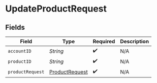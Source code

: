# UpdateProductRequest


## Fields

| Field                                                       | Type                                                        | Required                                                    | Description                                                 |
| ----------------------------------------------------------- | ----------------------------------------------------------- | ----------------------------------------------------------- | ----------------------------------------------------------- |
| `accountID`                                                 | *String*                                                    | :heavy_check_mark:                                          | N/A                                                         |
| `productID`                                                 | *String*                                                    | :heavy_check_mark:                                          | N/A                                                         |
| `productRequest`                                            | [ProductRequest](../../models/components/ProductRequest.md) | :heavy_check_mark:                                          | N/A                                                         |